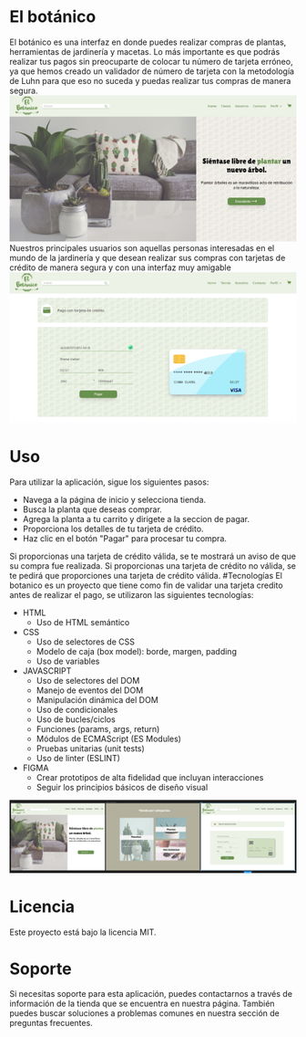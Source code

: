 # El botánico

El botánico es una interfaz en donde puedes realizar compras de plantas, herramientas de jardinería y macetas. Lo más importante es que podrás realizar tus pagos sin preocuparte de colocar tu número de tarjeta erróneo, ya que hemos creado un validador de número de tarjeta con la metodología de Luhn para que eso no suceda y puedas realizar tus compras de manera segura.
![](./src/assets/section-home.png)
Nuestros principales usuarios son aquellas personas interesadas en el mundo de la jardinería y que desean realizar sus compras con tarjetas de crédito de manera segura y con una interfaz muy amigable
![](./src/assets/section-pay.png)

# Uso

Para utilizar la aplicación, sigue los siguientes pasos:

- Navega a la página de inicio y selecciona tienda.
- Busca la planta que deseas comprar.
- Agrega la planta a tu carrito y dirigete a la seccion de pagar.
- Proporciona los detalles de tu tarjeta de crédito.
- Haz clic en el botón "Pagar" para procesar tu compra.

Si proporcionas una tarjeta de crédito válida, se te mostrará un aviso de que su compra fue realizada. Si proporcionas una tarjeta de crédito no válida, se te pedirá que proporciones una tarjeta de crédito válida.
#Tecnologías
El botanico es un proyecto que tiene como fin de validar una tarjeta credito antes de realizar el pago, se utilizaron las siguientes tecnologías:

- HTML
  - Uso de HTML semántico
- CSS
  - Uso de selectores de CSS
  - Modelo de caja (box model): borde, margen, padding
  - Uso de variables
- JAVASCRIPT
  - Uso de selectores del DOM
  - Manejo de eventos del DOM
  - Manipulación dinámica del DOM
  - Uso de condicionales
  - Uso de bucles/ciclos
  - Funciones (params, args, return)
  - Módulos de ECMAScript (ES Modules)
  - Pruebas unitarias (unit tests)
  - Uso de linter (ESLINT)
- FIGMA
  - Crear prototipos de alta fidelidad que incluyan interacciones
  - Seguir los principios básicos de diseño visual

![](./src/assets/diseno-figma.png)

# Licencia

Este proyecto está bajo la licencia MIT.

# Soporte

Si necesitas soporte para esta aplicación, puedes contactarnos a través de información de la tienda que se encuentra en nuestra página. También puedes buscar soluciones a problemas comunes en nuestra sección de preguntas frecuentes.

